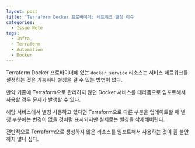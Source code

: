 ```yaml
---
layout: post
title: 'Terraform Docker 프로바이더: 네트워크 별칭 이슈'
categories:
  - Issue Note
tags:
  - Infra
  - Terraform
  - Automation
  - Docker
---
```

Terraform Docker 프로바이더에 있는 `docker_service` 리소스는 서비스 네트워크를 설정하는 것은 가능하나 별칭을 걸 수 있는 방법이 없다.

만약 기존에 Terraform으로 관리하지 않던 Docker 서비스를 테라폼으로 임포트해서 사용할 경우 문제가 발생할 수 있다.

해당 서비스에서 별칭 사용하고 있다면 Terraform으로 다른 부분을 업데이트할 때 별칭 부분에는 변경이 없을 것처럼 표시되지만 실제로는 별칭을 삭제해버린다.

전반적으로 Terraform으로 생성하지 않은 리소스를 임포트해서 사용하는 것이 좀 불안하지 않나 싶다.
